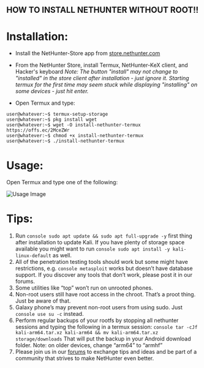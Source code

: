 ## HOW TO INSTALL NETHUNTER WITHOUT ROOT!!

# Installation:

- Install the NetHunter-Store app from [store.nethunter.com](https://store.nethunter.com/)

- From the NetHunter Store, install Termux, NetHunter-KeX client, and Hacker's keyboard *Note: The button "install"
may not change to "installed" in the store client after installation - just ignore it. Starting termux for the first
time may seem stuck while displaying "installing" on some devices - just hit enter.*

- Open Termux and type:
```console
user@whatever:~$ termux-setup-storage
user@whatever:~$ pkg install wget
user@whatever:~$ wget -O install-nethunter-termux https://offs.ec/2MceZWr
user@whatever:~$ chmod +x install-nethunter-termux
user@whatever:~$ ./install-nethunter-termux
```

# Usage:

Open Termux and type one of the following:

![Usage Image](http://46.246.231.108/nethunter-rootless-usage.PNG)

# Tips:

1. Run ```console sudo apt update && sudo apt full-upgrade -y``` first thing after installation to update Kali. If you have plenty of storage space available you might want to run ```console sudo apt install -y kali-linux-default``` as well.
2. All of the penetration testing tools should work but some might have restrictions, e.g. ```console metasploit``` works but doesn’t have database support. If you discover any tools that don’t work, please post it in our forums.
3. Some utilities like “top” won’t run on unrooted phones.
4. Non-root users still have root access in the chroot. That’s a proot thing. Just be aware of that.
5. Galaxy phone’s may prevent non-root users from using sudo. Just ```console use su -c``` instead.
6. Perform regular backups of your rootfs by stopping all nethunter sessions and typing the following in a termux session: ```console tar -cJf kali-arm64.tar.xz kali-arm64 && mv kali-arm64.tar.xz storage/downloads``` That will put the backup in your Android download folder. Note: on older devices, change “arm64” to “armhf”
7. Please join us in our [forums](https://forums.kali.org/forumdisplay.php?14-NetHunter-Forums) to exchange tips and ideas and be part of a community that strives to make NetHunter even better.
